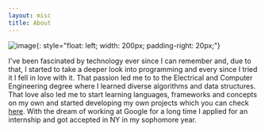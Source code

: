 ```yaml
---
layout: misc
title: About
---
```


![image](https://avatars0.githubusercontent.com/u/34111347?s=460&u=85d5b785888be65feced6a82c04086bfb5f21009&v=4){: style="float: left; width: 200px; padding-right: 20px;"}


I've been fascinated by technology ever since I can remember and, due to that, I started to take a deeper look into programming and every since I tried it I fell in love with it. That passion led me to to the Electrical and Computer Engineering degree where I learned diverse algorithms and data structures. That love also led me to start learning languages, frameworks and concepts on my own and started developing my own projects which you can check [here](https://github.com/Joao-Maria-Janeiro/). With the dream of working at Google for a long time I applied for an internship and got accepted in NY in my sophomore year.

<html>
    <body>
        <style>
            .events li { 
            display: flex; 
            }

            .events time { 
            position: relative;
            color: #ccc;
            padding: 0 1.5em;  }

            .events time::after { 
            content: "";
            position: absolute;
            z-index: 2;
            right: 0;
            top: 0;
            transform: translateX(50%);
            border-radius: 50%;
            background: #fff;
            border: 1px #ccc solid;
            width: .8em;
            height: .8em;
            }


            .events span {
            padding: 0 1.5em 1.5em 1.5em;
            position: relative;
            }

            .events span::before {
            content: "";
            position: absolute;
            z-index: 1;
            left: 0;
            height: 100%;
            border-left: 1px #ccc solid;
            }

            .events strong {
            display: block;
            font-weight: bolder;
            }




            .events { margin: 1em; width: 50%; }
            .events, 
            .events *::before, 
            .events *::after { box-sizing: border-box; font-family: arial; }
        </style>
        <ul class="events">
            <li>
              <time datetime="10:03">Sept 2017</time> 
              <span> Started college</span></li>
            <li>
              <time datetime="10:03">July 2018</time> 
              <span> Software Engineering Internship at SAP Lisbon</span></li>
            <li>
              <time datetime="10:03">July 2019</time> 
              <span> Software Engineering Internship at Google New York, Ads team</span></li>
            <li>
              <time datetime="10:03">July 2020</time> 
              <span> Software Engineering Internship at Google London, Ads team</span></li>
            <li>
              <time datetime="10:03">July 2021</time> 
              <span> AI Research Internship at Unbabel Lisbon</span></li>
            <li>
              <time datetime="10:03">September 2022</time> 
              <span> AI Research Internship at Meta Paris, FAIR</span></li>
            <!-- <li>
              <time datetime="10:03">10:03</time> 
              <span> On time</span></li>
            <li>
              <time datetime="10:03">10:03</time> 
              <span> On time</span></li> -->
                 
   
